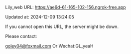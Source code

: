 Lily_web URL: https://ae6d-61-165-102-156.ngrok-free.app

Updated at: 2024-12-09 13:24:05

If you cannot open this URL, the server might be down.

Please contact: 

goley04@foxmail.com Or Wechat:GL_yeaH
